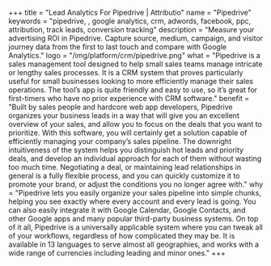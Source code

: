 +++
title = "Lead Analytics For Pipedrive | Attributio"
name = "Pipedrive"
keywords = "pipedrive, , google analytics, crm, adwords, facebook, ppc, attribution, track leads, conversion tracking"
description = "Measure your advertising ROI in Pipedrive. Capture source, medium, campaign, and visitor journey data from the first to last touch and compare with Google Analytics."
logo = "/img/platform/crm/pipedrive.png"
what = "Pipedrive is a sales management tool designed to help small sales teams manage intricate or lengthy sales processes. It is a CRM system that proves particularly useful for small businesses looking to more efficiently manage their sales operations. The tool’s app is quite friendly and easy to use, so it’s great for first-timers who have no prior experience with CRM software."
benefit = "Built by sales people and hardcore web app developers, Pipedrive organizes your business leads in a way that will give you an excellent overview of your sales, and allow you to focus on the deals that you want to prioritize.  With this software, you will certainly get a solution capable of efficiently managing your company’s sales pipeline. The downright intuitiveness of the system helps you distinguish hot leads and priority deals, and develop an individual approach for each of them without wasting too much time. Negotiating a deal, or maintaining lead relationships in general is a fully flexible process, and you can quickly customize it to promote your brand, or adjust the conditions you no longer agree with."
why = "Pipedrive lets you easily organize your sales pipeline into simple chunks, helping you see exactly where every account and every lead is going. You can also easily integrate it with Google Calendar, Google Contacts, and other Google apps and many popular third-party business systems. On top of it all, Pipedrive is a universally applicable system where you can tweak all of your workflows, regardless of how complicated they may be. It is available in 13 languages to serve almost all geographies, and works with a wide range of currencies including leading and minor ones."
+++
